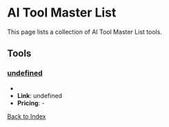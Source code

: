 # AI Tool Master List

This page lists a collection of AI Tool Master List tools.

## Tools

### [undefined](undefined)
-
- **Link**: undefined
- **Pricing**: -


[Back to Index](../README.MD)
